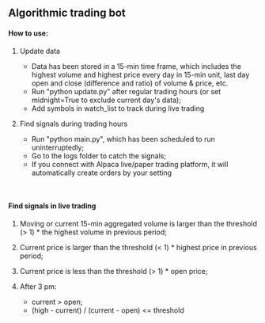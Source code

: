 ## Algorithmic trading bot
   
#### How to use:



1. Update data 
   - Data has been stored in a 15-min time frame, which includes the highest volume and highest price every day in 15-min unit, last day open and close (difference and ratio) of volume & price, etc.
   - Run "python update.py" after regular trading hours (or set midnight=True to exclude current day's data);
   - Add symbols in watch_list to track during live trading


2. Find signals during trading hours
   - Run "python main.py", which has been scheduled to run uninterruptedly;
   - Go to the logs folder to catch the signals;
   - If you connect with Alpaca live/paper trading platform, it will automatically create orders by your setting<br/>
<br/>



#### Find signals in live trading

1. Moving or current 15-min aggregated volume is larger than the threshold (> 1) * the highest volume in previous period;

2. Current price is larger than the threshold (< 1) * highest price in previous period;

3. Current price is less than the threshold (> 1) * open price;

4. After 3 pm: 
   - current > open;
   - (high - current) / (current - open) <= threshold 
